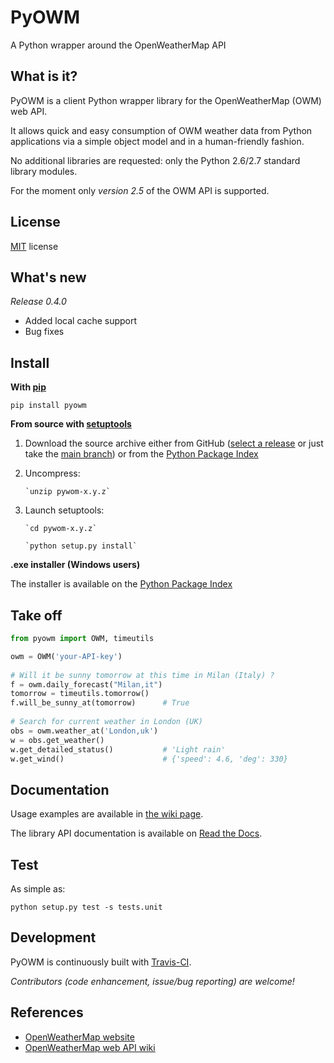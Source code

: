 PyOWM
=====
A Python wrapper around the OpenWeatherMap API

What is it?
------------
PyOWM is a client Python wrapper library for the OpenWeatherMap (OWM) web API.

It allows quick and easy consumption of OWM weather data from Python applications via a simple object model and in a human-friendly fashion.

No additional libraries are requested: only the Python 2.6/2.7 standard library modules.

For the moment only _version 2.5_ of the OWM API is supported.

License
-------
[MIT](https://github.com/csparpa/pyowm/blob/master/LICENSE) license


What's new
----------
_Release 0.4.0_
* Added local cache support
* Bug fixes

Install
-------
**With [pip](https://pypi.python.org/pypi/pip)**

`pip install pyowm`

**From source with [setuptools](https://pypi.python.org/pypi/setuptools)**

1. Download the source archive either from GitHub ([select a release](https://github.com/csparpa/pyowm/releases)
   or just take the [main branch](https://github.com/csparpa/pyowm/archive/master.zip))
   or from the [Python Package Index](https://pypi.python.org/pypi/pyowm) 
2. Uncompress:

       `unzip pywom-x.y.z`

3. Launch setuptools:

       `cd pywom-x.y.z`
       
       `python setup.py install`

**.exe installer (Windows users)**

The installer is available on the [Python Package Index](https://pypi.python.org/pypi/pyowm) 

Take off
--------
```python
from pyowm import OWM, timeutils

owm = OWM('your-API-key')
    
# Will it be sunny tomorrow at this time in Milan (Italy) ?
f = owm.daily_forecast("Milan,it")
tomorrow = timeutils.tomorrow()
f.will_be_sunny_at(tomorrow)      # True
    
# Search for current weather in London (UK)
obs = owm.weather_at('London,uk')
w = obs.get_weather()
w.get_detailed_status()           # 'Light rain'
w.get_wind()                      # {'speed': 4.6, 'deg': 330}
```

Documentation
-------------
Usage examples are available in [the wiki page](https://github.com/csparpa/pyowm/wiki/Usage-examples).

The library API documentation is available on [Read the Docs](https://pyowm.readthedocs.org).

Test
----
As simple as:

`python setup.py test -s tests.unit`

Development
-----------
PyOWM is continuously built with [Travis-CI](https://travis-ci.org/csparpa/pyowm).

_Contributors (code enhancement, issue/bug reporting) are welcome!_


References
----------
* [OpenWeatherMap website](http://openweathermap.org/)
* [OpenWeatherMap web API wiki](http://bugs.openweathermap.org/projects/api/wiki)

